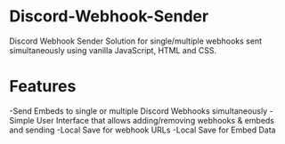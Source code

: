 # Discord-Webhook-Sender
Discord Webhook Sender Solution for single/multiple webhooks sent simultaneously using vanilla JavaScript, HTML and CSS.

# Features
-Send Embeds to single or multiple Discord Webhooks simultaneously
-Simple User Interface that allows adding/removing webhooks & embeds and sending
-Local Save for webhook URLs
-Local Save for Embed Data







